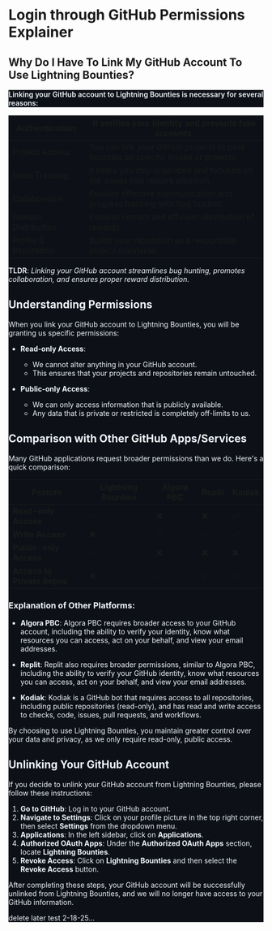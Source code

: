 # Login through GitHub Permissions Explainer

## Why Do I Have To Link My GitHub Account To Use Lightning Bounties?

<html>
<body>
<!--StartFragment--><p dir="auto" style="box-sizing: border-box; margin-top: 0px; margin-bottom: var(--base-size-16); color: rgb(240, 246, 252); font-family: -apple-system, BlinkMacSystemFont, &quot;Segoe UI&quot;, &quot;Noto Sans&quot;, Helvetica, Arial, sans-serif, &quot;Apple Color Emoji&quot;, &quot;Segoe UI Emoji&quot;; font-size: 14px; font-style: normal; font-variant-ligatures: normal; font-variant-caps: normal; font-weight: 400; letter-spacing: normal; orphans: 2; text-align: start; text-indent: 0px; text-transform: none; widows: 2; word-spacing: 0px; -webkit-text-stroke-width: 0px; white-space: normal; background-color: rgb(13, 17, 23); text-decoration-thickness: initial; text-decoration-style: initial; text-decoration-color: initial;"><strong style="box-sizing: border-box; font-weight: var(--base-text-weight-semibold, 600);">Linking your GitHub account to Lightning Bounties is necessary for several reasons:</strong></p><markdown-accessiblity-table data-catalyst="" style="box-sizing: border-box; display: block; color: rgb(240, 246, 252); font-family: -apple-system, BlinkMacSystemFont, &quot;Segoe UI&quot;, &quot;Noto Sans&quot;, Helvetica, Arial, sans-serif, &quot;Apple Color Emoji&quot;, &quot;Segoe UI Emoji&quot;; font-size: 14px; font-style: normal; font-variant-ligatures: normal; font-variant-caps: normal; font-weight: 400; letter-spacing: normal; orphans: 2; text-align: start; text-indent: 0px; text-transform: none; widows: 2; word-spacing: 0px; -webkit-text-stroke-width: 0px; white-space: normal; background-color: rgb(13, 17, 23); text-decoration-thickness: initial; text-decoration-style: initial; text-decoration-color: initial;">

Authentication: | It verifies your identity and prevents fake accounts.
-- | --
​Project Access: | You can link your GitHub projects to post bounties on specific issues or projects.
​​Issue Tracking: | It helps you stay organized and focused on the issues that require attention.
Collaboration: | Enables effective communication and progress tracking with bug hunters.
Reward Distribution: | Ensures correct and efficient distribution of rewards.
Profile & Reputation: | Builds your reputation as a responsible project maintainer.

</markdown-accessiblity-table><p dir="auto" style="box-sizing: border-box; margin-top: 0px; margin-bottom: 0px !important; color: rgb(240, 246, 252); font-family: -apple-system, BlinkMacSystemFont, &quot;Segoe UI&quot;, &quot;Noto Sans&quot;, Helvetica, Arial, sans-serif, &quot;Apple Color Emoji&quot;, &quot;Segoe UI Emoji&quot;; font-size: 14px; font-style: normal; font-variant-ligatures: normal; font-variant-caps: normal; font-weight: 400; letter-spacing: normal; orphans: 2; text-align: start; text-indent: 0px; text-transform: none; widows: 2; word-spacing: 0px; -webkit-text-stroke-width: 0px; white-space: normal; background-color: rgb(13, 17, 23); text-decoration-thickness: initial; text-decoration-style: initial; text-decoration-color: initial;"><strong style="box-sizing: border-box; font-weight: var(--base-text-weight-semibold, 600);">TLDR</strong>:<span> </span><em style="box-sizing: border-box;">Linking your GitHub account streamlines bug hunting, promotes collaboration, and ensures proper reward distribution.</em></p><!--EndFragment-->
</body>
</html>


## Understanding Permissions

When you link your GitHub account to Lightning Bounties, you will be granting us specific permissions:

- **Read-only Access**: 
  - We cannot alter anything in your GitHub account.
  - This ensures that your projects and repositories remain untouched.

- **Public-only Access**: 
  - We can only access information that is publicly available.
  - Any data that is private or restricted is completely off-limits to us.

## Comparison with Other GitHub Apps/Services

Many GitHub applications request broader permissions than we do. Here's a quick comparison:

| Feature                     | Lightning Bounties | Algora PBC            | Replit                | Kodiak                 |
|-----------------------------|---------------------|--------------------|------------------------|------------------------|
| **Read-only Access**        | ✅                  | ❌                 | ❌                     | ✅                     |
| **Write Access**            | ❌                  | ✅                 | ✅                     | ✅                     |
| **Public-only Access**      | ✅                  | ❌                 | ❌                     | ❌                     |
| **Access to Private Repos** | ❌                  | ✅                 | ✅                     | ✅                     |

### Explanation of Other Platforms:

- **Algora PBC**: Algora PBC requires broader access to your GitHub account, including the ability to verify your identity, know what resources you can access, act on your behalf, and view your email addresses.

- **Replit**: Replit also requires broader permissions, similar to Algora PBC, including the ability to verify your GitHub identity, know what resources you can access, act on your behalf, and view your email addresses.

- **Kodiak**: Kodiak is a GitHub bot that requires access to all repositories, including public repositories (read-only), and has read and write access to checks, code, issues, pull requests, and workflows.

By choosing to use Lightning Bounties, you maintain greater control over your data and privacy, as we only require read-only, public access.

## Unlinking Your GitHub Account

If you decide to unlink your GitHub account from Lightning Bounties, please follow these instructions:

1. **Go to GitHub**: Log in to your GitHub account.
2. **Navigate to Settings**: Click on your profile picture in the top right corner, then select **Settings** from the dropdown menu.
3. **Applications**: In the left sidebar, click on **Applications**.
4. **Authorized OAuth Apps**: Under the **Authorized OAuth Apps** section, locate **Lightning Bounties**.
5. **Revoke Access**: Click on **Lightning Bounties** and then select the **Revoke Access** button.

After completing these steps, your GitHub account will be successfully unlinked from Lightning Bounties, and we will no longer have access to your GitHub information.


delete later
test 2-18-25...
